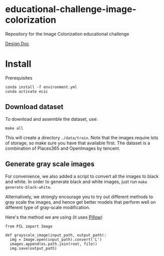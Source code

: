 # educational-challenge-image-colorization
Repository for the Image Colorization educational challenge

[Design Doc](https://docs.google.com/document/d/17VUIxKiboVio2z4lAwyfoOgkg9ZY6plyWNpXFOLRD58/edit?usp=sharing)

# Install

Prerequisites

```
conda install -f environment.yml
conda activate ecic
```

## Download dataset

To download and assemble the dataset, use:

```
make all
```

This will create a directory `./data/train`. Note that the images require lots of storage, so make
sure you have that available first. The dataset is a combination of Places365 and OpenImages by tencent.

## Generate gray scale images

For convenience, we also added a script to convert all the images to black and white. In order to generate
black and white images, just run `make generate-black-white`.

Alternatively, we strongly encourage you to try out different methods to gray scale the images, and
hence get better models that perform well on different type of gray-scale modification.

Here's the method we are using (it uses [Pillow](https://pillow.readthedocs.io/en/stable/))

```
from PIL import Image

def grayscale_image(input_path, output_path):
  img = Image.open(input_path).convert('L')
  images.append(os.path.join(root, file))
  img.save(output_path)
```